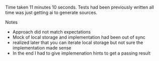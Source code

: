 Time taken 11 minutes 10 seconds. Tests had been previously written all time was just getting ai to generate sources.

Notes
* Approach did not match expectations
* Mock of local storage and implementation had been out of sync
* realized later that you can iterate local storage but not sure the implementation made sense
* In the end I had to give implemenation hints to get a passing result
